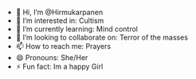 - 👋 Hi, I’m @Hirmukarpanen
- 👀 I’m interested in: Cultism
- 🌱 I’m currently learning: Mind control
- 💞️ I’m looking to collaborate on: Terror of the masses
- 📫 How to reach me: Prayers
- 😄 Pronouns: She/Her
- ⚡ Fun fact: Im a happy Girl

<!---
Hirmukarpanen/Hirmukarpanen is a ✨ special ✨ repository because its `README.md` (this file) appears on your GitHub profile.
You can click the Preview link to take a look at your changes.
--->
